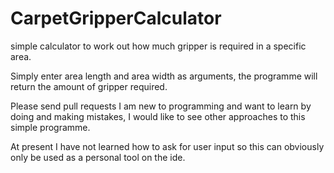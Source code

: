 # CarpetGripperCalculator
simple calculator to work out how much gripper is required in a specific area.


Simply enter area length and area width as arguments, the programme will return the amount of gripper required.

Please send pull requests I am new to programming and want to learn by doing and making mistakes, I would like to see other approaches to this simple programme.

At present I have not learned how to ask for user input so this can obviously only be used as a personal tool on the ide. 
